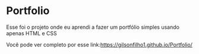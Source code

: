 # Portfolio

Esse foi o projeto onde eu aprendi a fazer um portfólio simples usando apenas HTML e CSS

Você pode ver completo por esse link:https://gilsonfilho1.github.io/Portfolio/
